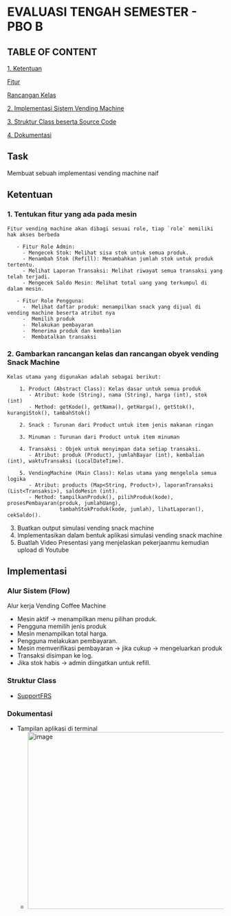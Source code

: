 # EVALUASI TENGAH SEMESTER - PBO B

## TABLE OF CONTENT
[1. Ketentuan](#ketentuan)

  [Fitur](#tentukan-fitur-yang-ada-pada-mesin)

  [Rancangan Kelas](#gambarkan-rancangan-kelas-dan-rancangan-obyek-vending-snack-machine)

[2. Implementasi Sistem Vending Machine](#implementasi)

[3. Struktur Class beserta Source Code](#struktur-class)

[4. Dokumentasi](#dokumentasi)

## Task
Membuat sebuah implementasi vending machine naif

## Ketentuan

### 1. Tentukan fitur yang ada pada mesin
   
    Fitur vending machine akan dibagi sesuai role, tiap `role` memiliki hak akses berbeda
  
       - Fitur Role Admin:
         - Mengecek Stok: Melihat sisa stok untuk semua produk.
         - Menambah Stok (Refill): Menambahkan jumlah stok untuk produk tertentu.
         - Melihat Laporan Transaksi: Melihat riwayat semua transaksi yang telah terjadi.
         - Mengecek Saldo Mesin: Melihat total uang yang terkumpul di dalam mesin.
   
       - Fitur Role Pengguna:
         -  Melihat daftar produk: menampilkan snack yang dijual di vending machine beserta atribut nya
         -  Memilih produk
         -  Melakukan pembayaran
         -  Menerima produk dan kembalian
         -  Membatalkan transaksi
         
### 2. Gambarkan rancangan kelas dan rancangan obyek vending  Snack Machine

    Kelas utama yang digunakan adalah sebagai berikut:

        1. Product (Abstract Class): Kelas dasar untuk semua produk
           - Atribut: kode (String), nama (String), harga (int), stok (int)
           - Method: getKode(), getNama(), getHarga(), getStok(), kurangiStok(), tambahStok()
   
        2. Snack : Turunan dari Product untuk item jenis makanan ringan
   
        3. Minuman : Turunan dari Product untuk item minuman
   
        4. Transaksi : Objek untuk menyimpan data setiap transaksi.
           - Atribut: produk (Product), jumlahBayar (int), kembalian (int), waktuTransaksi (LocalDateTime).
   
        5. VendingMachine (Main Class): Kelas utama yang mengelola semua logika
           - Atribut: products (Map<String, Product>), laporanTransaksi (List<Transaksi>), saldoMesin (int).
           - Method: tampilkanProduk(), pilihProduk(kode), prosesPembayaran(produk, jumlahUang),
                     tambahStokProduk(kode, jumlah), lihatLaporan(), cekSaldo().
    
   
3. Buatkan output simulasi vending snack machine
4. Implementasikan dalam bentuk aplikasi simulasi vending snack machine 
5. Buatlah Video Presentasi yang menjelaskan pekerjaanmu kemudian upload di Youtube

## Implementasi

### Alur Sistem (Flow)
  
Alur kerja Vending Coffee Machine
 - Mesin aktif → menampilkan menu pilihan produk.
 - Pengguna memilih jenis produk
 - Mesin menampilkan total harga.
 - Pengguna melakukan pembayaran.
 - Mesin memverifikasi pembayaran → jika cukup → mengeluarkan produk
 - Transaksi disimpan ke log.
 - Jika stok habis → admin diingatkan untuk refill.


### Struktur Class

- [SupportFRS](https://github.com/KemalRajasa/PBO-FB/blob/main/tugas-individu/pertemuan7/assets/SupportFRS.java)

### Dokumentasi

- Tampilan aplikasi di terminal
  - <img width="1462" height="412" alt="image" src="https://github.com/user-attachments/assets/e6ff68d9-adc0-4f62-92d7-77e2aa609eea" />










